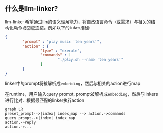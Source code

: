 ## 什么是llm-linker?
llm-linker 希望通过llm的语义理解能力，将自然语言命令（或需求）与相关的结构化动作或回应连接。例如以下的linker描述:

```json
{
		"prompt" : "play music 'ten years'",
		"action" : {
				"type" : "execute",
				"commands" : [
						"./play.sh --name 'ten years'"
				]
		}
}
```
linker中的prompt将被解析成`embedding`，然后与相关的action进行map

在runtime，用户输入query prompt, prompt被解析成`embedding`，然后与linkers进行比对，根据最匹配的linker执行action

```mermaid
graph LR
preset_prompt-->|index| index_map --> action.->commands
query_prompt-->|index| index_map 
action.->reply
action.->...
```
